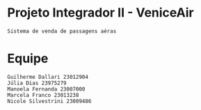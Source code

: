 # Projeto Integrador II - VeniceAir
    Sistema de venda de passagens aéras

# Equipe
    Guilherme Dallari 23012904
    Júlia Dias 23975279
    Manoela Fernanda 23007000
    Marcela Franco 23013238
    Nicole Silvestrini 23009486
